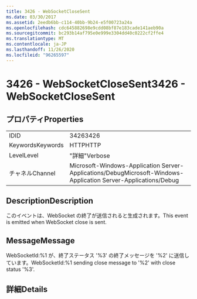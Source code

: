 ```yaml
---
title: 3426 - WebSocketCloseSent
ms.date: 03/30/2017
ms.assetid: 2eedb6bb-c114-40bb-9b24-e5f00723a24a
ms.openlocfilehash: cdc645882698e9cdd08bf87e183cade141aeb90a
ms.sourcegitcommit: bc293b14af795e0e999e3304dd40c0222cf2ffe4
ms.translationtype: MT
ms.contentlocale: ja-JP
ms.lasthandoff: 11/26/2020
ms.locfileid: "96265597"
---
```

# <a name="3426---websocketclosesent"></a><span data-ttu-id="ec23f-102">3426 - WebSocketCloseSent</span><span class="sxs-lookup"><span data-stu-id="ec23f-102">3426 - WebSocketCloseSent</span></span>

## <a name="properties"></a><span data-ttu-id="ec23f-103">プロパティ</span><span class="sxs-lookup"><span data-stu-id="ec23f-103">Properties</span></span>  
  
|||  
|-|-|  
|<span data-ttu-id="ec23f-104">ID</span><span class="sxs-lookup"><span data-stu-id="ec23f-104">ID</span></span>|<span data-ttu-id="ec23f-105">3426</span><span class="sxs-lookup"><span data-stu-id="ec23f-105">3426</span></span>|  
|<span data-ttu-id="ec23f-106">Keywords</span><span class="sxs-lookup"><span data-stu-id="ec23f-106">Keywords</span></span>|<span data-ttu-id="ec23f-107">HTTP</span><span class="sxs-lookup"><span data-stu-id="ec23f-107">HTTP</span></span>|  
|<span data-ttu-id="ec23f-108">Level</span><span class="sxs-lookup"><span data-stu-id="ec23f-108">Level</span></span>|<span data-ttu-id="ec23f-109">"詳細"</span><span class="sxs-lookup"><span data-stu-id="ec23f-109">Verbose</span></span>|  
|<span data-ttu-id="ec23f-110">チャネル</span><span class="sxs-lookup"><span data-stu-id="ec23f-110">Channel</span></span>|<span data-ttu-id="ec23f-111">Microsoft-Windows-Application Server-Applications/Debug</span><span class="sxs-lookup"><span data-stu-id="ec23f-111">Microsoft-Windows-Application Server-Applications/Debug</span></span>|  
  
## <a name="description"></a><span data-ttu-id="ec23f-112">Description</span><span class="sxs-lookup"><span data-stu-id="ec23f-112">Description</span></span>  

 <span data-ttu-id="ec23f-113">このイベントは、WebSocket の終了が送信されると生成されます。</span><span class="sxs-lookup"><span data-stu-id="ec23f-113">This event is emitted when WebSocket close is sent.</span></span>  
  
## <a name="message"></a><span data-ttu-id="ec23f-114">Message</span><span class="sxs-lookup"><span data-stu-id="ec23f-114">Message</span></span>  

 <span data-ttu-id="ec23f-115">WebSocketId:%1 が、終了ステータス '%3' の終了メッセージを '%2' に送信しています。</span><span class="sxs-lookup"><span data-stu-id="ec23f-115">WebSocketId:%1 sending close message to '%2' with close status '%3'.</span></span>  
  
## <a name="details"></a><span data-ttu-id="ec23f-116">詳細</span><span class="sxs-lookup"><span data-stu-id="ec23f-116">Details</span></span>
